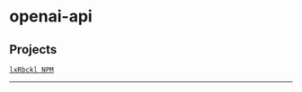 # openai-api
## Projects
[`lxRbckl NPM`](https://github.com/lxRbckl/lxRbckl/blob/NPM/README.md)

---